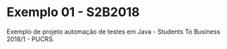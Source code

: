 ﻿# Exemplo 01 - S2B2018

Exemplo de projeto automação de testes em Java - Students To Business 2018/1 - PUCRS. 

